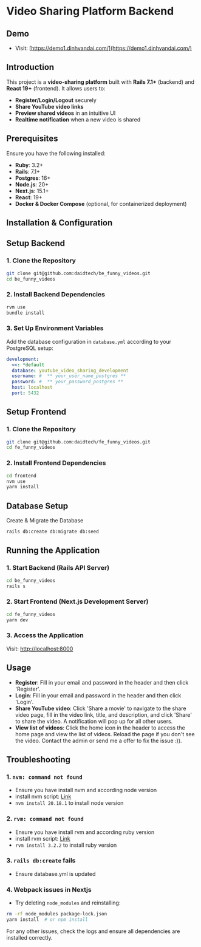 # Video Sharing Platform Backend

## Demo
- Visit: [https://demo1.dinhvandai.com/](https://demo1.dinhvandai.com/)

## Introduction
This project is a **video-sharing platform** built with **Rails 7.1+** (backend) and **React 19+** (frontend). It allows users to:
- **Register/Login/Logout** securely
- **Share YouTube video links**
- **Preview shared videos** in an intuitive UI
- **Realtime notification** when a new video is shared

## Prerequisites
Ensure you have the following installed:
- **Ruby**: 3.2+
- **Rails**: 7.1+
- **Postgres**: 16+
- **Node.js**: 20+
- **Next.js**: 15.1+
- **React**: 19+
- **Docker & Docker Compose** (optional, for containerized deployment)

## Installation & Configuration

## Setup Backend
###  1. Clone the Repository
```sh
git clone git@github.com:daidtech/be_funny_videos.git
cd be_funny_videos
```

### 2. Install Backend Dependencies
```sh
rvm use
bundle install
```
### 3. Set Up Environment Variables
Add the database configuration in `database.yml` according to your PostgreSQL setup:
```yml
development:
  <<: *default
  database: youtube_video_sharing_development
  username: #  ** your_user_name_postgres **
  password: #  ** your_password_postgres **
  host: localhost
  port: 5432

```

## Setup Frontend
###  1. Clone the Repository

```sh
git clone git@github.com:daidtech/fe_funny_videos.git
cd fe_funny_videos
```
### 2. Install Frontend Dependencies
```sh
cd frontend
nvm use
yarn install
```


## Database Setup

Create & Migrate the Database

```sh
rails db:create db:migrate db:seed
```

## Running the Application

### 1. Start Backend (Rails API Server)
```sh
cd be_funny_videos
rails s
```

### 2. Start Frontend (Next.js Development Server)
```sh
cd fe_funny_videos
yarn dev
```

### 3. Access the Application
Visit: [http://localhost:8000](http://localhost:8000)

## Usage
- **Register**: Fill in your email and password in the header and then click 'Register'.
- **Login**: Fill in your email and password in the header and then click 'Login'.
- **Share YouTube video**: Click 'Share a movie' to navigate to the share video page, fill in the video link, title, and description, and click 'Share' to share the video. A notification will pop up for all other users.
- **View list of videos**: Click the home icon in the header to access the home page and view the list of videos. Reload the page if you don't see the video. Contact the admin or send me a offer to fix the issue :)).

## Troubleshooting

### 1. `nvm: command not found`
- Ensure you have install nvm and according node version
- install nvm script: [Link](https://github.com/nvm-sh/nvm?tab=readme-ov-file#install--update-script)
- `nvm install 20.18.1` to install node version

### 2. `rvm: command not found`
- Ensure you have install rvm and according ruby version
- install rvm script: [Link](https://rvm.io/rvm/install)
- `rvm install 3.2.2` to install ruby version

### 3. `rails db:create` fails
- Ensure database.yml is updated

### 4. Webpack issues in Nextjs
- Try deleting `node_modules` and reinstalling:
```sh
rm -rf node_modules package-lock.json
yarn install  # or npm install
```

For any other issues, check the logs and ensure all dependencies are installed correctly.